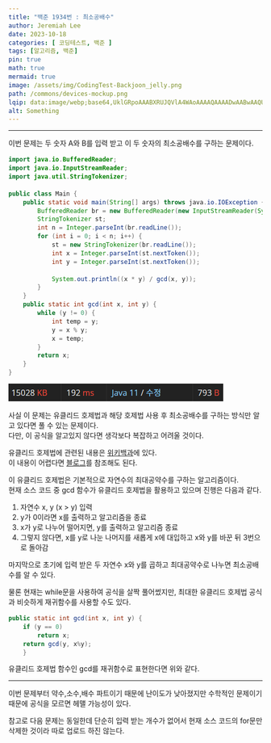 ```yaml
---
title: "백준 1934번 : 최소공배수"
author: Jeremiah Lee
date: 2023-10-18
categories: [ 코딩테스트, 백준 ]
tags: [알고리즘, 백준]
pin: true
math: true
mermaid: true
image: /assets/img/CodingTest-Backjoon_jelly.png
path: /commons/devices-mockup.png
lqip: data:image/webp;base64,UklGRpoAAABXRUJQVlA4WAoAAAAQAAAADwAABwAAQUxQSDIAAAARL0AmbZurmr57yyIiqE8oiG0bejIYEQTgqiDA9vqnsUSI6H+oAERp2HZ65qP/VIAWAFZQOCBCAAAA8AEAnQEqEAAIAAVAfCWkAALp8sF8rgRgAP7o9FDvMCkMde9PK7euH5M1m6VWoDXf2FkP3BqV0ZYbO6NA/VFIAAAA
alt: Something
---
```

***

이번 문제는 두 숫자 A와 B를 입력 받고 이 두 숫자의 최소공배수를 구하는 문제이다.

```java
import java.io.BufferedReader;
import java.io.InputStreamReader;
import java.util.StringTokenizer;

public class Main {
    public static void main(String[] args) throws java.io.IOException {
        BufferedReader br = new BufferedReader(new InputStreamReader(System.in));
        StringTokenizer st;
        int n = Integer.parseInt(br.readLine());
        for (int i = 0; i < n; i++) {
            st = new StringTokenizer(br.readLine());
            int x = Integer.parseInt(st.nextToken());
            int y = Integer.parseInt(st.nextToken());

            System.out.println((x * y) / gcd(x, y));
        }
    }
    public static int gcd(int x, int y) {
        while (y != 0) {
            int temp = y;
            y = x % y;
            x = temp;
        }
        return x;
    }
}
```
![](/assets/img/CT_BJ_LOG/BJ_1934.png)

사실 이 문제는 유클리드 호제법과 해당 호제법 사용 후 최소공배수를 구하는 방식만 알고 있다면 풀 수 있는 문제이다.   
다만, 이 공식을 알고있지 않다면 생각보다 복잡하고 어려울 것이다.

유클리드 호제법에 관련된 내용은 [위키백과](https://ko.wikipedia.org/wiki/%EC%9C%A0%ED%81%B4%EB%A6%AC%EB%93%9C_%ED%98%B8%EC%A0%9C%EB%B2%95)에 있다.   
이 내용이 어렵다면 [블로그](https://velog.io/@yerin4847/W1-%EC%9C%A0%ED%81%B4%EB%A6%AC%EB%93%9C-%ED%98%B8%EC%A0%9C%EB%B2%95)를 참조해도 된다.

이 유클리드 호제법은 기본적으로 자연수의 최대공약수를 구하는 알고리즘이다.   
현재 소스 코드 중 gcd 함수가 유클리드 호제법을 활용하고 있으며 진행은 다음과 같다.
1. 자연수 x, y (x > y) 입력 
2. y가 0이라면 x를 출력하고 알고리즘을 종료
3. x가 y로 나누어 떨어지면, y를 출력하고 알고리즘 종료
4. 그렇지 않다면, x를 y로 나눈 나머지를 새롭게 x에 대입하고 x와 y를 바꾼 뒤 3번으로 돌아감

마지막으로 초기에 입력 받은 두 자연수 x와 y를 곱하고 최대공약수로 나누면 최소공배수를 알 수 있다.

물론 현재는 while문을 사용하여 공식을 살짝 풀어썼지만, 최대한 유클리드 호제법 공식과 비슷하게 재귀함수를 사용할 수도 있다.
```java
public static int gcd(int x, int y) {
    if (y == 0)
        return x;
    return gcd(y, x%y);
    }
```
유클리드 호제법 함수인 gcd를 재귀함수로 표현한다면 위와 같다.

***

이번 문제부터 약수,소수,배수 파트이기 때문에 난이도가 낮아졌지만 수학적인 문제이기 때문에 공식을 모르면 헤맬 가능성이 있다.

참고로 다음 문제는 동일한데 단순히 입력 받는 개수가 없어서 현재 소스 코드의 for문만 삭제한 것이라 따로 업로드 하진 않는다.
